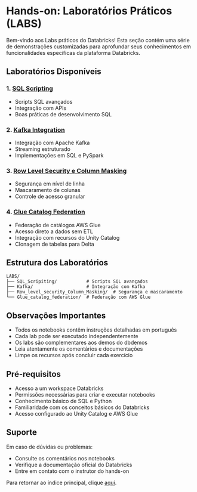 # Hands-on: Laboratórios Práticos (LABS)

Bem-vindo aos Labs práticos do Databricks! Esta seção contém uma série de demonstrações customizadas para aprofundar seus conhecimentos em funcionalidades específicas da plataforma Databricks.

## Laboratórios Disponíveis

### 1. <a href="$./README_SQL_Scripting.md">SQL Scripting</a>
- Scripts SQL avançados
- Integração com APIs
- Boas práticas de desenvolvimento SQL

### 2. <a href="$./README_Kafka.md">Kafka Integration</a>
- Integração com Apache Kafka
- Streaming estruturado
- Implementações em SQL e PySpark

### 3. <a href="$./README_RLS_CM.md">Row Level Security e Column Masking</a>
- Segurança em nível de linha
- Mascaramento de colunas
- Controle de acesso granular

### 4. <a href="$./Glue_catalog_federation/README.md">Glue Catalog Federation</a>
- Federação de catálogos AWS Glue
- Acesso direto a dados sem ETL
- Integração com recursos do Unity Catalog
- Clonagem de tabelas para Delta

## Estrutura dos Laboratórios

```
LABS/
├── SQL_Scripiting/           # Scripts SQL avançados
├── Kafka/                    # Integração com Kafka
├── Row_level_security_Column_Masking/  # Segurança e mascaramento
└── Glue_catalog_federation/  # Federação com AWS Glue
```

## Observações Importantes

- Todos os notebooks contêm instruções detalhadas em português
- Cada lab pode ser executado independentemente
- Os labs são complementares aos demos do dbdemos
- Leia atentamente os comentários e documentações
- Limpe os recursos após concluir cada exercício

## Pré-requisitos

- Acesso a um workspace Databricks
- Permissões necessárias para criar e executar notebooks
- Conhecimento básico de SQL e Python
- Familiaridade com os conceitos básicos do Databricks
- Acesso configurado ao Unity Catalog e AWS Glue

## Suporte

Em caso de dúvidas ou problemas:
- Consulte os comentários nos notebooks
- Verifique a documentação oficial do Databricks
- Entre em contato com o instrutor do hands-on

Para retornar ao índice principal, clique <a href="$../README.md">aqui</a>. 